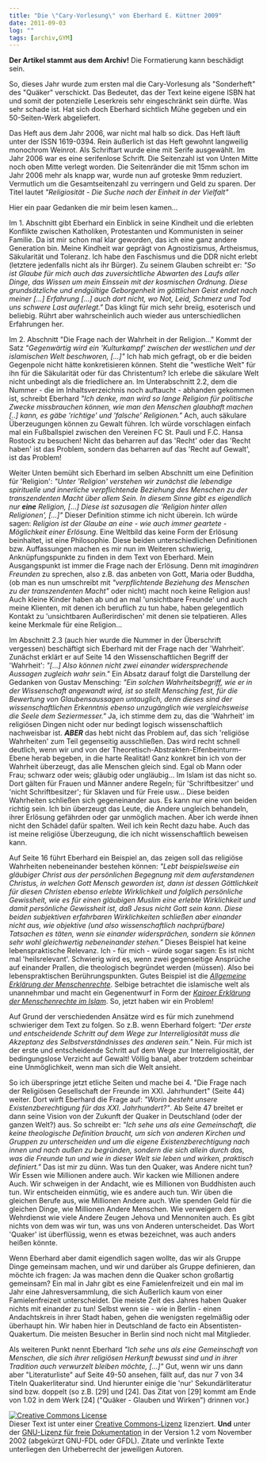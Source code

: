 ```yaml
---
title: "Die \"Cary-Vorlesung\" von Eberhard E. Küttner 2009"
date: 2011-09-03
log: ""
tags: [archiv,GYM]
---
```

**Der Artikel stammt aus dem Archiv!** Die Formatierung kann beschädigt sein.

So, dieses Jahr wurde zum ersten mal die Cary-Vorlesung als "Sonderheft" des "Quäker" verschickt. Das Bedeutet, das der Text keine eigene ISBN hat und somit der potenzielle Leserkreis sehr eingeschränkt sein dürfte. Was sehr schade ist. Hat sich doch Eberhard sichtlich Mühe gegeben und ein 50-Seiten-Werk abgeliefert.
<!--break-->
Das Heft aus dem Jahr 2006, war nicht mal halb so dick. Das Heft läuft unter der ISSN 1619-0394. Rein äußerlich ist das Heft gewohnt langweilig monochrom Weinrot. Als Schriftart wurde eine mit Serife ausgewählt. Im Jahr 2006 war es eine serifenlose Schrift. Die Seitenzahl ist von Unten Mitte noch oben Mitte verlegt worden. Die Seitenränder die mit 15mm schon im Jahr 2006 mehr als knapp war, wurde nun auf groteske 9mm reduziert. Vermutlich um die Gesamtseitenzahl zu verringern und Geld zu sparen. Der Titel lautet <i>"Religiosität - Die Suche nach der Einheit in der Vielfalt"</i>

Hier ein paar Gedanken die mir beim lesen kamen...

Im 1. Abschnitt gibt Eberhard ein Einblick in seine Kindheit und die erlebten Konflikte zwischen Katholiken, Protestanten und Kommunisten in seiner Familie. Da ist mir schon mal klar geworden, das ich eine ganz andere Generation bin. Meine Kindheit war geprägt von Agnostizismus, Artheismus, Säkularität und Toleranz. Ich habe den Faschismus und die DDR nicht erlebt (letztere jedenfalls nicht als ihr Bürger). Zu seinem Glauben schreibt er:  <i>"So ist Glaube für mich auch das zuversichtliche Abwarten des Laufs aller Dinge, das Wissen um mein Einssein mit der kosmischen Ordnung. Diese grundsätzliche und endgültige Geborgenheit im göttlichen Geist endet nach meiner [...] Erfahrung [...] auch dort nicht, wo Not, Leid, Schmerz und Tod uns schwere Last auferlegt."</i> Das klingt für mich sehr breiig, esoterisch und beliebig. Rührt aber wahrscheinlich auch wieder aus unterschiedlichen Erfahrungen her.

Im 2. Abschnitt "Die Frage nach der Wahrheit in der Religion..." Kommt der Satz <i>"Gegenwärtig wird ein 'Kulturkampf' zwischen der westlichen und der islamischen Welt beschworen, [...]"</i> Ich hab mich gefragt, ob er die beiden Gegenpole nicht hätte konkretisieren können. Steht die "westliche Welt" für ihn für die Säkularität oder für das Christentum? Ich erlebe die säkulare Welt nicht unbedingt als die friedlichere an. Im Unterabschnitt 2.2, dem die Nummer - die im Inhaltsverzeichnis noch auftaucht - abhanden gekommen ist, schreibt Eberhard <i>"Ich denke, man wird so lange Religion für politische Zwecke missbrauchen können, wie man den Menschen glaubhaft machen [..] kann, es gäbe 'richtige' und 'falsche' Religionen."</i> Ach, auch säkulare Überzeugungen können zu Gewalt führen. Ich würde vorschlagen einfach mal ein Fußballspiel zwischen den Vereinen FC St. Pauli und F.C. Hansa Rostock  zu besuchen! Nicht das beharren auf das 'Recht' oder das 'Recht haben' ist das Problem, sondern das beharren auf das 'Recht auf Gewalt', ist das Problem!

Weiter Unten bemüht sich Eberhard im selben Abschnitt um eine Definition für 'Religion': <i>"Unter 'Religion' verstehen wir zunächst die lebendige spirituelle und innerliche verpflichtende Beziehung des Menschen zu der transzendenten Macht über allem Sein. In diesem Sinne gibt es eigendlich nur **eine** Religion, [...] Diese ist sozusagen die 'Religion hinter allen Religionen', [...]"</i> Dieser Definition stimme ich nicht überein. Ich würde sagen: <i>Religion ist der Glaube an eine - wie auch immer geartete - Möglichkeit einer Erlösung</i>. Eine Weltbild das keine Form der Erlösung beinhaltet, ist eine Philosophie. Diese beiden unterschiedlichen Definitionen bzw. Auffassungen machen es mir nun im Weiteren schwierig, Anknüpfungspunkte zu finden in dem Text von Eberhard. Mein Ausgangspunkt ist immer die Frage nach der Erlösung. Denn mit <i>imaginären Freunden</i> zu sprechen, also z.B. das anbeten von Gott, Maria oder Buddha, (ob man es nun umschreibt mit <i>"verpflichtende Beziehung des Menschen zu der transzendenten Macht"</i> oder nicht) macht noch keine Religion aus! Auch kleine Kinder haben ab und an mal 'unsichtbare Freunde' und auch meine Klienten, mit denen ich beruflich zu tun habe, haben gelegentlich Kontakt zu 'unsichtbaren Außerirdischen' mit denen sie telpatieren. Alles keine Merkmale für eine Religion...

Im Abschnitt 2.3 (auch hier wurde die Nummer in der Überschrift vergessen) beschäftigt sich Eberhard mit der Frage nach der 'Wahrheit'. Zunächst erklärt er auf Seite 14 den Wissenschaftlichen Begriff der 'Wahrheit': <i>"[...] Also können nicht zwei einander widersprechende Aussagen zugleich wahr sein."</i> Ein Absatz darauf folgt die Darstellung der Gedanken von Gustav Mensching: <i>"Ein solchen Wahrheitsbegriff, wie er in der Wissenschaft angewandt wird, ist so stellt Mensching fest, für die Bewertung von Glaubensaussagen untauglich, denn dieses sind der wissenschaftlichen Erkenntnis ebenso unzugänglich wie vergleichsweise die Seele dem Seziermesser."</i> Ja, ich stimme dem zu, das die 'Wahrheit' im religiösen Dingen nicht oder nur bedingt logisch wissenschaftlich nachweisbar ist. **<i>ABER</i>** das hebt nicht das Problem auf, das sich 'religiöse Wahrheiten' zum Teil gegenseitig ausschließen. Das wird recht schnell deutlich, wenn wir und von der Theoretisch-Abstrakten-Elfenbeinturm-Ebene herab begeben, in die harte Realität! Ganz konkret bin ich von der Wahrheit überzeugt, das alle Menschen gleich sind. Egal ob Mann oder Frau; schwarz oder weis; gläubig oder ungläubig... Im Islam ist das nicht so. Dort gälten für Frauen und Männer andere Regeln; für 'Schriftbesitzer' und 'nicht Schriftbesitzer'; für Sklaven und für Freie usw... Diese beiden Wahrheiten schließen sich gegeneinander aus. Es kann nur eine von beiden richtig sein. Ich bin überzeugt das Leute, die Andere ungleich behandeln, ihrer Erlösung gefährden oder gar unmöglich machen. Aber ich werde ihnen nicht den Schädel dafür spalten. Weil ich kein Recht dazu habe. Auch das ist meine religiöse Überzeugung, die ich nicht wissenschaftlich beweisen kann.

Auf Seite 16 führt Eberhard ein Beispiel an, das zeigen soll das religiöse Wahrheiten nebeneinander bestehen können: <i>"Lebt beispielsweise ein gläubiger Christ aus der persönlichen Begegnung mit dem auferstandenen Christus, in welchen Gott Mensch geworden ist, dann ist dessen Göttlichkeit für diesen Christen ebenso erlebte Wirklichkeit und folglich persönliche Gewissheit, wie es für einen gläubigen Muslim eine erlebte Wirklichkeit und damit persönliche Gewissheit ist, daß Jesus nicht Gott sein kann. Diese beiden subjektiven erfahrbaren Wirklichkeiten schließen aber einander nicht aus, wie objektive (und also wissenschaftlich nachprüfbare) Tatsachen es täten, wenn sie einander widersprächen, sondern sie können sehr wohl gleichwertig nebeneinander stehen."</i> Dieses Beispiel hat keine lebenspraktische Relevanz. Ich - für mich - würde sogar sagen: Es ist nicht mal 'heilsrelevant'. Schwierig wird es, wenn zwei gegenseitige Ansprüche auf einander Prallen, die theologisch begründet werden (müssen). Also bei lebenspraktischen Berührungspunkten. Gutes Beispiel ist die <a href="http://de.wikipedia.org/wiki/Allgemeine_Erkl%C3%A4rung_der_Menschenrechte"><i>Allgemeine Erklärung der Menschenrechte</i></a>. Selbige betrachtet die islamische welt als unannehmbar und macht ein Gegenentwurf in Form der <a href="http://de.wikipedia.org/wiki/Kairoer_Erkl%C3%A4rung_der_Menschenrechte_im_Islam"><i>Kairoer Erklärung der Menschenrechte im Islam</i></a>. So, jetzt haben wir ein Problem!

Auf Grund der verschiedenden Ansätze wird es für mich zunehmend schwieriger dem Text zu folgen. So z.B. wenn Eberhard folgert: <i>"Der erste und entscheidende Schritt auf dem Wege zur Interreligiosität muss die Akzeptanz des Selbstverständnisses des anderen sein."</i> Nein. Für mich ist der erste und entscheidende Schritt auf dem Wege zur Interreligiosität, der bedingungslose Verzicht auf Gewalt! Völlig banal, aber trotzdem scheinbar eine Unmöglichkeit, wenn man sich die Welt ansieht.

So ich überspringe jetzt etliche Seiten und mache bei 4. "Die Frage nach der Religiösen Gesellschaft der Freunde im XXI. Jahrhundert" (Seite 44) weiter. Dort wirft Eberhard die Frage auf: <i>"Worin besteht unsere Existenzberechtigung für das XXI. Jahrhundert?"</i>. Ab Seite 47 breitet er dann seine Vision von der Zukunft der Quaker in Deutschland (oder der ganzen Welt?) aus. So schreibt er: <i>"Ich sehe uns als eine Gemeinschaft, die keine theologische Definition braucht, um sich von anderen Kirchen und Gruppen zu unterscheiden und um die eigene Existenzberechtigung nach innen und nach außen zu begründen, sondern die sich allein durch das, was die Freunde tun und wie in dieser Welt sie leben und wirken, praktisch definiert."</i> Das ist mir zu dünn. Was tun den Quaker, was Andere nicht tun? Wir Essen wie Millionen andere auch. Wir kacken wie Millionen andere Auch. Wir schweigen in der Andacht, wie es Millionen von Buddhisten auch tun. Wir entscheiden einmütig, wie es andere auch tun. Wir üben die gleichen Berufe aus, wie Millionen Andere auch. Wie spenden Geld für die gleichen Dinge, wie Millionen Andere Menschen. Wie verweigern den Wehrdienst wie viele Andere Zeugen Jehova und Mennoniten auch. Es gibt nichts von dem was wir tun, was uns von Anderen unterscheidet. Das Wort 'Quaker' ist überflüssig, wenn es etwas bezeichnet, was auch anders heißen könnte.

Wenn Eberhard aber damit eigendlich sagen wollte, das wir als Gruppe Dinge gemeinsam machen, und wir und darüber als Gruppe definieren, dan möchte ich fragen: Ja was machen denn die Quaker schon großartig gemeinsam? Ein mal in Jahr gibt es eine Famielenfreizeit und ein mal im Jahr eine Jahresversammlung, die sich Äußerlich kaum von einer Famielenfreizeit unterscheidet. Die meiste Zeit des Jahres haben Quaker nichts mit einander zu tun! Selbst wenn sie - wie in Berlin - einen Andachtskreis in ihrer Stadt haben, gehen die wenigsten regelmäßig oder überhaupt hin. Wir haben hier in Deutschland de facto ein Absentisten-Quakertum. Die meisten Besucher in Berlin sind noch nicht mal Mitglieder.

Als weiteren Punkt nennt Eberhard <i>"Ich sehe uns als eine Gemeinschaft von Menschen, die sich ihrer religiösen Herkunft bewusst sind und in ihrer Tradition auch verwurzelt bleiben möchte, [...]"</i> Gut, wenn wir uns dann aber "Literaturliste" auf Seite 49-50 ansehen, fällt auf, das nur 7 von 34 Titeln Quakerliteratur sind. Und hierunter einige die 'nur' Sekundärliteratur sind bzw. doppelt (so z.B. [29] und [24]. Das Zitat von [29] kommt am Ende von 1.02 in dem Werk [24] ("Quäker - Glauben und Wirken") drinnen vor.)

</ul>

 <a rel="license" href="http://creativecommons.org/licenses/by-sa/3.0/de/"><img alt="Creative Commons License" style="border-width:0" src="http://i.creativecommons.org/l/by-sa/3.0/de/88x31.png" /></a><br />Dieser <span xmlns:dc="http://purl.org/dc/elements/1.1/" href="http://purl.org/dc/dcmitype/Text" rel="dc:type">Text</span> ist unter einer <a rel="license" href="http://creativecommons.org/licenses/by-sa/3.0/de/">Creative Commons-Lizenz</a> lizenziert. **Und** unter der <a href="http://de.wikipedia.org/wiki/GFDL">GNU-Lizenz für freie Dokumentation</a> in der Version 1.2 vom November 2002 (abgekürzt GNU-FDL oder GFDL). Zitate und verlinkte Texte unterliegen den Urheberrecht der jeweiligen Autoren.
